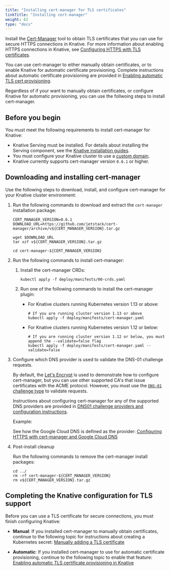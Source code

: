 ```yaml
---
title: "Installing cert-manager for TLS certificates"
linkTitle: "Installing cert-manager"
weight: 62
type: "docs"
---
```


Install the  [Cert-Manager](https://github.com/jetstack/cert-manager) tool to obtain TLS 
certificates that you can use for secure HTTPS connections in Knative. For more information 
about enabling HTTPS connections in Knative, see 
[Configuring HTTPS with TLS certificates](./using-a-tls-cert.md).

You can use cert-manager to either manually obtain certificates, or to enable Knative for 
automatic certificate provisioning.
Complete instructions about automatic certificate provisioning are provided in 
[Enabling automatic TLS cert provisioning](./using-auto-tls.md).

Regardless of if your want to manually obtain certificates, or configure Knative for automatic
provisioning, you can use the follwoing steps to install cert-manager.

## Before you begin

You must meet the following requirements to install cert-manager for Knative:

- Knative Serving must be installed. For details about installing the Serving
  component, see the [Knative installation guides](../install/).
- You must configure your Knative cluster to use a
  [custom domain](./using-a-custom-domain.md).
- Knative currently supports cert-manager version `0.6.1` or higher.

## Downloading and installing cert-manager

Use the following steps to download, install, and configure cert-manager for your Knative cluster
environment:

1. Run the following commands to download and extract the `cert-manager` installation package:

    ```shell
    CERT_MANAGER_VERSION=0.6.1
    DOWNLOAD_URL=https://github.com/jetstack/cert-manager/archive/v${CERT_MANAGER_VERSION}.tar.gz

    wget $DOWNLOAD_URL
    tar xzf v${CERT_MANAGER_VERSION}.tar.gz

    cd cert-manager-${CERT_MANAGER_VERSION} 
    ```

1. Run the following commands to install cert-manager:

    1. Install the cert-manager CRDs:

       ```shell
       kubectl apply -f deploy/manifests/00-crds.yaml
       ```

    1. Run one of the following commands to install the cert-manager plugin:

       - For Knative clusters running Kubernetes version 1.13 or above:

          ```shell
          # If you are running cluster version 1.13 or above
          kubectl apply -f deploy/manifests/cert-manager.yaml
          ```

        - For Knative clusters running Kubernetes version 1.12 or below:

          ```shell
          # If you are running cluster version 1.12 or below, you must append the --validate=false flag
          kubectl apply -f deploy/manifests/cert-manager.yaml --validate=false
          ```

1. Configure which DNS provider is used to validate the DNS-01 challenge requests.

    By default, the [Let's Encrypt](https://letsencrypt.org) is used to
    demonstrate how to configure cert-manager, but you can use other supported CA's 
    that issue certificates with the ACME protocol. However, you
    must use the
    [`DNS-01` challenge type](https://letsencrypt.org/docs/challenge-types/#dns-01-challenge)
    to validate requests.

    Instructions about configuring cert-manager for any of the supported DNS providers are provided in
    [DNS01 challenge providers and configuration instructions](https://docs.cert-manager.io/en/latest/tasks/acme/configuring-dns01/index.html#supported-dns01-providers).

    Example:
    
    See how the Google Cloud DNS is defined as the provider: 
    [Configuring HTTPS with cert-manager and Google Cloud DNS](./using-cert-manager-on-gcp.md#adding-your-service-account-to-cert-manager)

1. Post-install cleanup

    Run the following commands to remove the cert-manager install packages:

    ```shell
    cd ../
    rm -rf cert-manager-${CERT_MANAGER_VERSION}
    rm v${CERT_MANAGER_VERSION}.tar.gz
    ```

## Completing the Knative configuration for TLS support

Before you can use a TLS certificate for secure connections, you must finish configuring Knative:

- **Manual**: If you installed cert-manager to manually obtain certificates, continue to the following topic
  for instructions about creating a Kubernetes secret: [Manually adding a TLS certificate](./using-a-tls-cert.md#manually-adding-a-tls-certificate) 
  
- **Automatic**: If you installed cert-manager to use for automatic certificate provisioning, continue to the following topic
  to enable that feature: [Enabling automatic TLS certificate provisioning in Knative](./using-auto-tls.md)
